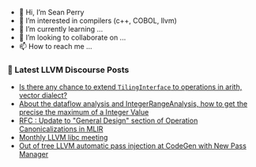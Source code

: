 - 👋 Hi, I’m Sean Perry
- 👀 I’m interested in compilers (c++, COBOL, llvm)
- 🌱 I’m currently learning ...
- 💞️ I’m looking to collaborate on ...
- 📫 How to reach me ...

<!---
s66perry/s66perry is a ✨ special ✨ repository because its `README.md` (this file) appears on your GitHub profile.
You can click the Preview link to take a look at your changes.
--->
### 📕 Latest LLVM Discourse Posts

<!-- DISCOURSE-LLVM:START -->
- [Is there any chance to extend `TilingInterface` to operations in arith, vector dialect?](https://discourse.llvm.org/t/is-there-any-chance-to-extend-tilinginterface-to-operations-in-arith-vector-dialect/79406#post_1)
- [About the dataflow analysis and IntegerRangeAnalysis, how to get the precise the maximum of a Integer Value](https://discourse.llvm.org/t/about-the-dataflow-analysis-and-integerrangeanalysis-how-to-get-the-precise-the-maximum-of-a-integer-value/79205#post_5)
- [RFC : Update to &quot;General Design&quot; section of Operation Canonicalizations in MLIR](https://discourse.llvm.org/t/rfc-update-to-general-design-section-of-operation-canonicalizations-in-mlir/79355#post_9)
- [Monthly LLVM libc meeting](https://discourse.llvm.org/t/monthly-llvm-libc-meeting/74259#post_17)
- [Out of tree LLVM automatic pass injection at CodeGen with New Pass Manager](https://discourse.llvm.org/t/out-of-tree-llvm-automatic-pass-injection-at-codegen-with-new-pass-manager/79395#post_5)
<!-- DISCOURSE-LLVM:END -->
